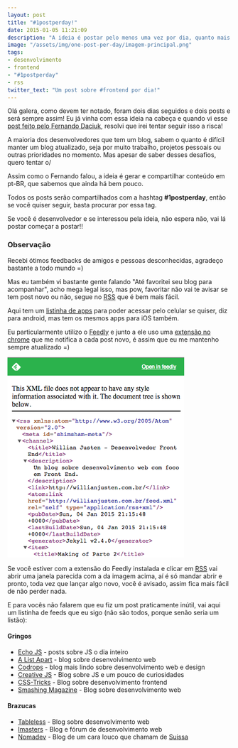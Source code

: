 ```yaml
---
layout: post
title: "#1postperday!"
date: 2015-01-05 11:21:09
description: "A ideia é postar pelo menos uma vez por dia, quanto mais conteúdo de web em PT-BR melhor!"
image: "/assets/img/one-post-per-day/imagem-principal.png"
tags:
- desenvolvimento
- frontend
- "#1postperday"
- rss
twitter_text: "Um post sobre #frontend por dia!"
---
```


Olá galera, como devem ter notado, foram dois dias seguidos e dois posts e será sempre assim! Eu já vinha com essa ideia na cabeça e quando vi esse [post feito pelo Fernando Daciuk](http://blog.da2k.com.br/2014/12/31/um-post-por-dia/), resolvi que irei tentar seguir isso a risca!

A maioria dos desenvolvedores que tem um blog, sabem o quanto é difícil manter um blog atualizado, seja por muito trabalho, projetos pessoais ou outras prioridades no momento. Mas apesar de saber desses desafios, quero tentar o/

Assim como o Fernando falou, a ideia é gerar e compartilhar conteúdo em pt-BR, que sabemos que ainda há bem pouco.

Todos os posts serão compartilhados com a hashtag **#1postperday**, então se você quiser seguir, basta procurar por essa tag.

Se você é desenvolvedor e se interessou pela ideia, não espera não, vai lá postar começar a postar!!

### Observação

Recebi ótimos feedbacks de amigos e pessoas desconhecidas, agradeço bastante a todo mundo =)

Mas eu também vi bastante gente falando "Até favoritei seu blog para acompanhar", acho mega legal isso, mas pow, favoritar não vai te avisar se tem post novo ou não, segue no [RSS](http://willianjusten.com.br/feed.xml) que é bem mais fácil.

Aqui tem um [listinha de apps](http://www.tecmundo.com.br/android/25914-android-10-programas-para-leitura-de-feeds.htm) para poder acessar pelo celular se quiser, diz para android, mas tem os mesmos apps para iOS também.

Eu particularmente utilizo o [Feedly](http://feedly.com/) e junto a ele uso uma [extensão no chrome](https://chrome.google.com/webstore/detail/feedly-notifier/egikgfbhipinieabdmcpigejkaomgjgb) que me notifica a cada post novo, é assim que eu me mantenho sempre atualizado =)

![Imagem mostrando uma tela com xml para rss](/assets/img/one-post-per-day/feedly.png)

Se você estiver com a extensão do Feedly instalada e clicar em [RSS](http://willianjusten.com.br/feed.xml) vai abrir uma janela parecida com a da imagem acima, aí é só mandar abrir e pronto, toda vez que lançar algo novo, você é avisado, assim fica mais fácil de não perder nada.

E para vocês não falarem que eu fiz um post praticamente inútil, vai aqui um listinha de feeds que eu sigo (não são todos, porque senão seria um listão):

#### Gringos
* [Echo JS](http://www.echojs.com/rss) - posts sobre JS o dia inteiro
* [A List Apart](http://alistapart.com/site/rss) - blog sobre desenvolvimento web
* [Codrops](http://feeds2.feedburner.com/tympanus) - blog mais lindo sobre desenvolvimento web e design
* [Creative JS](http://creativejs.com/feed/) - Blog sobre JS e um pouco de curiosidades
* [CSS-Tricks](http://feeds.feedburner.com/CssTricks) - Blog sobre desenvolvimento frontend
* [Smashing Magazine](http://rss1.smashingmagazine.com/feed/) - Blog sobre desenvolvimento web

#### Brazucas
* [Tableless](http://tableless.com.br/feed/) - Blog sobre desenvolvimento web
* [Imasters](http://imasters.com.br/feed/) - Blog e fórum de desenvolvimento web
* [Nomadev](http://nomadev.com.br/rss/) - Blog de um cara louco que chamam de [Suissa](https://twitter.com/osuissa)
